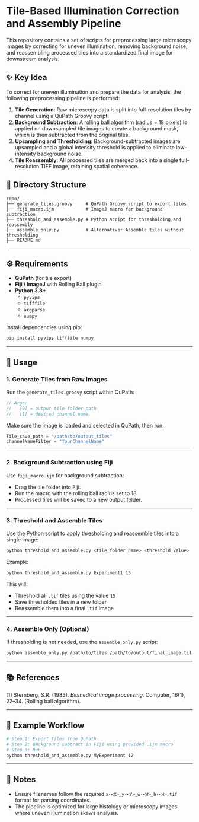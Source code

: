 # Tile-Based Illumination Correction and Assembly Pipeline

This repository contains a set of scripts for preprocessing large microscopy images by correcting for uneven illumination, removing background noise, and reassembling processed tiles into a standardized final image for downstream analysis.

## ✨ Key Idea

To correct for uneven illumination and prepare the data for analysis, the following preprocessing pipeline is performed:

1. **Tile Generation**: Raw microscopy data is split into full-resolution tiles by channel using a QuPath Groovy script.
2. **Background Subtraction**: A rolling ball algorithm (radius = 18 pixels) is applied on downsampled tile images to create a background mask, which is then subtracted from the original tiles.
3. **Upsampling and Thresholding**: Background-subtracted images are upsampled and a global intensity threshold is applied to eliminate low-intensity background noise.
4. **Tile Reassembly**: All processed tiles are merged back into a single full-resolution TIFF image, retaining spatial coherence.

## 📁 Directory Structure

```
repo/
├── generate_tiles.groovy     # QuPath Groovy script to export tiles
├── fiji_macro.ijm            # ImageJ macro for background subtraction
├── threshold_and_assemble.py # Python script for thresholding and reassembly
├── assemble_only.py          # Alternative: Assemble tiles without thresholding
├── README.md
```

---

## ⚙️ Requirements

- **QuPath** (for tile export)
- **Fiji / ImageJ** with Rolling Ball plugin
- **Python 3.8+**
  - `pyvips`
  - `tifffile`
  - `argparse`
  - `numpy`

Install dependencies using pip:

```bash
pip install pyvips tifffile numpy
```

---

## 🚀 Usage

### 1. Generate Tiles from Raw Images

Run the `generate_tiles.groovy` script within QuPath:

```groovy
// Args:
//   [0] = output tile folder path
//   [1] = desired channel name
```

Make sure the image is loaded and selected in QuPath, then run:

```groovy
Tile_save_path = "/path/to/output_tiles"
channelNameFilter = "YourChannelName"
```

---

### 2. Background Subtraction using Fiji

Use `fiji_macro.ijm` for background subtraction:

- Drag the tile folder into Fiji.
- Run the macro with the rolling ball radius set to 18.
- Processed tiles will be saved to a new output folder.

---

### 3. Threshold and Assemble Tiles

Use the Python script to apply thresholding and reassemble tiles into a single image:

```bash
python threshold_and_assemble.py <tile_folder_name> <threshold_value>
```

Example:

```bash
python threshold_and_assemble.py Experiment1 15
```

This will:
- Threshold all `.tif` tiles using the value `15`
- Save thresholded tiles in a new folder
- Reassemble them into a final `.tif` image

---

### 4. Assemble Only (Optional)

If thresholding is not needed, use the `assemble_only.py` script:

```bash
python assemble_only.py /path/to/tiles /path/to/output/final_image.tif
```

---

## 📚 References

[1] Sternberg, S.R. (1983). *Biomedical image processing*. Computer, 16(1), 22–34. (Rolling ball algorithm).

---

## 🧪 Example Workflow

```bash
# Step 1: Export tiles from QuPath
# Step 2: Background subtract in Fiji using provided .ijm macro
# Step 3: Run
python threshold_and_assemble.py MyExperiment 12
```

---

## 📌 Notes

- Ensure filenames follow the required `x-<X>_y-<Y>_w-<W>_h-<H>.tif` format for parsing coordinates.
- The pipeline is optimized for large histology or microscopy images where uneven illumination skews analysis.